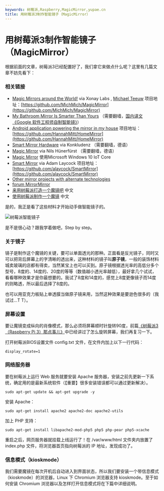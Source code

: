 ```yaml
---
keywords: 树莓派,Raspberry,MagicMirror,yupae.cn
title: 用树莓派3制作智能镜子（MagicMirror）
---
```


# 用树莓派3制作智能镜子（MagicMirror）      

根据前面的文章，树莓派3已经配置好了，我们拿它来做点什么呢？这里有几篇文章不妨先看下：

### 相关链接

*   [Magic Mirrors around the World!](http://michaelteeuw.nl/post/111886383522/magic-mirrors-around-the-world) via Xonay Labs , [Michael Teeuw](http://michaelteeuw.nl/tagged/magicmirror) 项目地址：[https://github.com/MichMich/MagicMirror](https://github.com/MichMich/MagicMirror)
*   [My Bathroom Mirror Is Smarter Than Yours](https://medium.com/@maxbraun/my-bathroom-mirror-is-smarter-than-yours-94b21c6671ba#.1kttvbngz) （需要翻墙，[国内译文《Google 软件工程师自制智能镜》](http://36kr.com/p/5043096.html)）
*   [Android application powering the mirror in my house](https://github.com/HannahMitt/HomeMirror) 项目地址：[https://github.com/HannahMitt/HomeMirror](https://github.com/HannahMitt/HomeMirror)
*   [Smart Mirror Hardware](http://konkludenz.de/smart-mirror-hardware/) via Konkludenz （需要翻墙，德语）
*   [Magic Mirror](http://www.nils-snake.de/archives/magic-mirror-ein-raspberry-pi-projekt-teil-1) via Nils Hünerfürst （需要翻墙，德语）
*   [Magic Mirror](https://microsoft.hackster.io/en-US/Emmuss/magicmirror-cb222b) 使用Microsoft Windows 10 IoT Core
*   [Smart Mirror](http://adamlaycock.ca/blog/2015/07/01/Smart-Mirror-Intro.html) via Adam Laycock 项目地址：[https://github.com/alaycock/SmartMirror](https://github.com/alaycock/SmartMirror)
*   [Other mirror projects with alternate technologies](https://github.com/HannahMitt/HomeMirror/wiki/Other-mirror-projects-with-alternate-technologies)
*   [forum MirrorMirror](http://mirrormirror.tech/)
*   [来用树莓派打造一个魔镜吧](http://blog.jobbole.com/97180/?utm_source=top.jobbole.com&amp;utm_medium=relatedArticles) 中文
*   [使用树莓派制作一个魔镜](http://www.hellowk.cc/2016/02/18/raspberry-pi-magic-mirror-1/) 中文

是的，我正是看了这些材料才开始动手做智能镜子的。

![树莓派智能镜子](http://www.yupae.cn/images/magicmirror.jpeg)

是不是很心动？跟我学着做吧，Step by step。

### 关于镜子

镜子是制作这个魔镜的关键，要可以单面透光的那种。正面看是反光镜子，同时又可以把背后屏幕上的字清晰的透出来，这种材料的镜子叫**原子镜**，一般的装饰材料城卖玻璃的店都有得卖，当然某宝上也可以买到。原子镜根据透光率的高低分多个型号，8度的、14度的、20度的等等（数值越小透光率越低），最好拿几个试试，看看哪种效果才是你最想要的。我试了8度和14度的，感觉上8度更像镜子而14度的则略透，所以最后选择了8度的。

也可以用亚克力板贴上单透膜当做原子镜来用，当然这种效果是要逊色很多的（我试过…T T）。

### 屏幕设置

要让魔镜变成纵向的肖像模式，那么必须将屏幕顺时针旋转90度，前篇[《树莓派3（Raspberry Pi 3）那点事儿》](http://www.yupae.cn/iot/raspberrypi1/)中已经讲过了怎么旋转屏幕，我们再复习一下。

打开树莓派BIOS设置文件 config.txt 文件，在文件内加上以下一行代码：

`
display_rotate=1
`

### 网络服务器

要在树莓派上运行 Web 服务就要安装 Apache 服务器，安装之前先更新一下系统，确定用的是最新系统软件（【重要】很多安装错误都可以通过更新解决）。

`
sudo apt-get update && apt-get upgrade -y
`

安装 Apache：

`
sudo apt-get install apache2 apache2-doc apache2-utils
`

加上 PHP 支持：

`
sudo apt-get install libapache2-mod-php5 php5 php-pear php5-xcache
`

重启之后，网页服务器就挂载上线运行了！在 /var/www/html 文件夹内放置了 index.php 文件，将浏览器首页指向树莓派的 IP 地址，发现成功了。

### 信息模式（kioskmode）

我们需要魔镜在每次开机后自动进入到界面状态，所以我们要安装一个带信息模式（kioskmode）的浏览器，Linux 下 Chromium 浏览器支持 kioskmode。至于如何安装 Chromium 浏览器以及怎样打开信息模式将在下篇中详细说明。